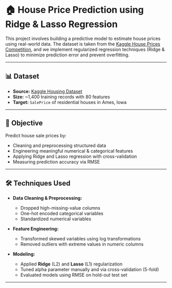 # 🏠 House Price Prediction using Ridge & Lasso Regression

This project involves building a predictive model to estimate house prices using real-world data. The dataset is taken from the [Kaggle House Prices Competition](https://www.kaggle.com/competitions/house-prices-advanced-regression-techniques), and we implement regularized regression techniques (Ridge & Lasso) to minimize prediction error and prevent overfitting.

---

## 📊 Dataset
- **Source:** [Kaggle Housing Dataset](https://www.kaggle.com/competitions/house-prices-advanced-regression-techniques)
- **Size:** ~1,400 training records with 80 features
- **Target:** `SalePrice` of residential houses in Ames, Iowa

---

## 🧠 Objective
Predict house sale prices by:
- Cleaning and preprocessing structured data
- Engineering meaningful numerical & categorical features
- Applying Ridge and Lasso regression with cross-validation
- Measuring prediction accuracy via RMSE

---

## 🛠️ Techniques Used

- **Data Cleaning & Preprocessing:**  
  - Dropped high-missing-value columns
  - One-hot encoded categorical variables
  - Standardized numerical variables

- **Feature Engineering:**  
  - Transformed skewed variables using log transformations  
  - Removed outliers with extreme values in numeric columns

- **Modeling:**  
  - Applied **Ridge** (L2) and **Lasso** (L1) regularization
  - Tuned alpha parameter manually and via cross-validation (5-fold)
  - Evaluated models using RMSE on hold-out test set

---


